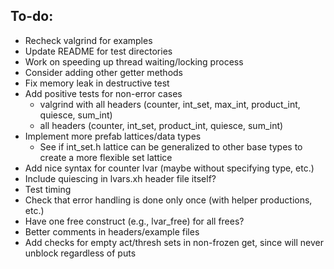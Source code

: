 ## To-do:

+ Recheck valgrind for examples
+ Update README for test directories
+ Work on speeding up thread waiting/locking process
+ Consider adding other getter methods
+ Fix memory leak in destructive test
+ Add positive tests for non-error cases
    + valgrind with all headers (counter, int_set, max_int, product_int, quiesce, sum_int) 
    + all headers (counter, int_set, product_int, quiesce, sum_int)  
+ Implement more prefab lattices/data types
    + See if int_set.h lattice can be generalized to other base types to create a more flexible set lattice
+ Add nice syntax for counter lvar (maybe without specifying type, etc.)
+ Include quiescing in lvars.xh header file itself?
+ Test timing
+ Check that error handling is done only once (with helper productions, etc.)
+ Have one free construct (e.g., lvar_free) for all frees?
+ Better comments in headers/example files
+ Add checks for empty act/thresh sets in non-frozen get, since will never unblock regardless of puts 

